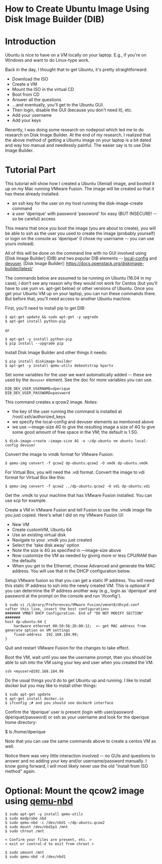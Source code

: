 # How to Create Ubuntu Image Using Disk Image Builder (DIB)

# Introduction

Ubuntu is nice to have on a VM locally on your laptop.  E.g., if you're on Windows and want
to do Linux-type work.

Back in the day, I thought that to get Ubuntu, it's pretty straightforward:

* Download the ISO
* Create a VM
* Mount the ISO in the virtual CD
* Boot from CD
* Answer all the questions
* ...and eventually, you'll get to the Ubuntu GUI.
* Then login, disable the GUI (because you don't need it), etc.
* Add your username
* Add your keys

Recently, I was doing some research on nodepool which led me to do research on Disk Image Builder.
At the end of my research, I realized that the above method of getting a Ubuntu image on your
laptop is a bit dated and way too manual and needlessly painful.  The easier say is to use Disk
Image Builder.

# Tutorial Part

This tutorial will show how I created a Ubuntu (Xenial) image, and booted it up on my Mac
running VMware Fusion.  The image will be created so that it has these already installed.

* an ssh key for the user on my host running the disk-image-create command
* a user 'dperique' with password 'password' for easy (BUT INSECURE! -- so be careful) access

This means that once you boot the image (you are about to create), you will be able to ssh as the user
you used to create the image (probably yourself) or login on the console as 'dperique' (I chose my
username -- you can use yours instead).

All of this will be done on the command line with no GUI involved using [Disk Image Builder] (DIB) and
two popular DIB elements -- [local-config] and [devuser].
[Disk Image Builder]: https://docs.openstack.org/diskimage-builder/latest/



[local-config]: https://docs.openstack.org/developer/diskimage-builder/elements/local-config/README.html
[devuser]: https://docs.openstack.org/developer/diskimage-builder/elements/devuser/README.html

The commands below are assumed to be running on Ubuntu (16.04 in my case); I don't see any reason why
they would not work for Centos (but you'll have to use yum vs. apt-get below) or other versions of Ubuntu.
Once you get your Ubuntu VM up on your laptop, you can run these commands there.  But before that, you'll
need access to another
Ubuntu machine.

First, you'll need to install pip to get DIB:

```
$ apt-get update && sudo apt-get -y upgrade
$ apt-get install python-pip
```

or

```
$ apt-get -y install python-pip
$ pip install --upgrade pip
```

Install Disk Image Builder and other things it needs:

```
$ pip install diskimage-builder
$ apt-get -y install qemu-utils debootstrap kpartx
```

Set some variables for the user we want automatically added -- these are used by the `devuser` element.  See
the doc for more variables you can use.

```
DIB_DEV_USER_USERNAME=dperique
DIB_DEV_USER_PASSWORD=password
```

This command creates a qcow2 image.  Notes:

* the key of the user running the command is installed at /root/.ssh/authorized_keys
* we specify the local-config and devuser elements as mentioned above
* we use —image-size 4G to give the resulting image a size of 4G to give some good amount of free space in the VM; the default is 1.5G.

```
$ disk-image-create —image-size 4G -o ~/dp-ubuntu vm ubuntu local-config devuser
```

Convert the image to vmdk format for VMware Fusion:

```
$ qemu-img convert -f qcow2 dp-ubuntu.qcow2 -O vmdk dp-ubuntu.vmdk
```

For Virtual Box, you will need the .vdi format.  Convert the image to vdi format for Virtual Box like this:

```
$ qemu-img convert -f qcow2 ../dp-ubuntu.qcow2 -O vdi dp-ubuntu.vdi
```

Get the .vmdk to your machine that has VMware Fusion installed.  You can use scp for example.

Create a VM in VMware Fusion and tell Fusion to use the .vmdk image file you just copied.  Here's what
I did on my VMware Fusion UI:

* New VM
* Create customVM, Ubuntu 64
* Use an existing virtual disk
* Navigate to your .vmdk you just created
* Select the 'take disk away’ option
* Note the size is 4G as specified in —image-size above
* Now customize the VM as needed by giving more or less CPU/RAM than the defaults
* When you get to the Ethernet, choose Advanced and generate the MAC address.  You will use that in the
DHCP configuration below.

Setup VMware fusion so that you can get a static IP address.  You will need this static IP address to
ssh into the newly created VM.  This is optional if you can determine the IP address another way
(e.g., login as 'dperique' and password at the prompt on the console and run 'ifconfig').

```
$ sudo vi /Library/Preferences/VMware Fusion/vmnet8/dhcpd.conf
<after this line, insert the host configuration>
####### VMNET DHCP Configuration. End of "DO NOT MODIFY SECTION" #######
host dp-ubuntu-64 {
    hardware ethernet 00:50:56:2D:00:12;  <— get MAC address from generate option on VM settings
    fixed-address  192.168.184.99;
}
```

Quit and restart VMware Fusion for the changes to take effect.

Boot the VM, wait until you see the username prompt, then you should be able to ssh into the VM using your key
and user when you created the VM.

```
ssh <myuser>@192.168.184.99
```

Do the usual things you’d do to get Ubuntu up and running.  I like to install docker but you may like to
install other things:

```
$ sudo apt-get update
$ apt-get install docker.io
$ ifconfig ;# and you should see docker0 interface
```

Confirm the ‘dperique’ user is present (login with user/password dperiquet/password) or ssh as your username
and look for the dperique home directory:

$ ls /home/dperique


Note that you can use the same commands above to create a centos VM as well.

Notice there was very little interaction involved -- no GUIs and questions to answer and no adding your
key and/or username/password manually.  I know going forward, I will most likely never use the old "install
from ISO method" again.

# Optional: Mount the qcow2 image using [qemu-nbd]

[qemu-nbd]: http://manpages.ubuntu.com/manpages/zesty/man8/qemu-nbd.8.html

```
$ sudo apt-get -y install qemu-utils
$ sudo modprobe nbd
$ sudo qemu-nbd -c /dev/nbd1 ~/dp-ubuntu.qcow2
$ sudo mount /dev/nbd1p1 /mnt
$ sudo chroot /mnt

< Confirm your files are present, etc. >
< exit or control-d to exit from chroot >

$ sudo umount /mnt
$ sudo qemu-nbd -d /dev/nbd1
